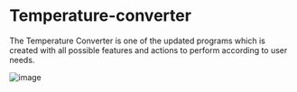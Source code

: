 # Temperature-converter

The Temperature Converter is one of the updated programs which is created with all possible features and actions to perform according to user needs.

![image](https://user-images.githubusercontent.com/88975505/201074092-8e3e8d5a-13fe-475c-a1b7-bd9b416b52fd.png)
